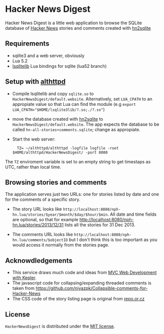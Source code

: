 # Hacker News Digest

Hacker News Digest is a little web application to browse the SQLite database of
[Hacker News](https://news.ycombinator.com/) stories and comments created with
[hn2sqlite](https://github.com/jesrui/hn2sqlite)

## Requirements

* sqlite3 and a web server, obviously
* Lua 5.2
* [lsqlitelib](https://github.com/jesrui/lsqlite3lib/tree/lua52) Lua bindings
for sqlite (lua52 branch)

## Setup with [althttpd](https://github.com/jesrui/alhttpd)

* Compile lsqlitelib and copy `sqlite.so` to
`HackerNewsDigest/default.website`. Alternatively, set `LUA_CPATH` to an
appropiate value so that Lua can find the module (e.g `export
LUA_CPATH="$HOME/lsqlite3lib/?.so;./?.so"`)

* move the database created with
[hn2sqlite](https://github.com/jesrui/hn2sqlite) to 
`HackerNewsDigest/default.website`. The app expects the database to be called
`hn-all-stories+comments.sqlite`; change as appropiate.

* Start the web server:

        TZ= ~/althttpd/althttpd -logfile logfile -root $HOME/althttpd/HackerNewsDigest/ -port 8080

The `TZ` enviroment variable is set to an empty string to get timestaps as
UTC, rather than local time.

## Browsing stories and comments

The application serves just two URLs: one for stories listed by date and one
for the comments of a specific story.

* The story URL looks like
`http://localhost:8080/nph-hn.lua/stories/$year/$month/$day/$hour/$min`. All
date and time fields are optional, so that for example
<http://localhost:8080/nph-hn.lua/stories/2013/12/31> lists all the stories for
31 Dec 2013.

* The comments URL looks like
`http://localhost:8080/nph-hn.lua/comments/$objectID` but I don't think this is
too important as you would access it normally from the stories page.

## Acknowdledgements

* This service draws much code and ideas from
[MVC Web Development with Kepler](http://www.keplerproject.org/en/LuaGems_08).
* The javascript code for collapsing/expanding threaded comments is taken from
<https://github.com/niyazpk/Collapsible-comments-for-Hacker-News>
* The CSS code of the story listing page is original from
[repo.or.cz](http://repo.or.cz/gitweb.css)

## License

`HackerNewsDigest` is distributed under the
[MIT license](http://opensource.org/licenses/MIT).

